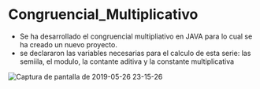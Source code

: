 # Congruencial_Multiplicativo

- Se ha desarrollado el congruencial multipliativo en JAVA para lo cual se ha creado un nuevo proyecto.
- se declararon las variables necesarias para el calculo de esta serie: las semiila, el modulo, la contante aditiva y la constante multiplicativa

![Captura de pantalla de 2019-05-26 23-15-26](https://user-images.githubusercontent.com/33550350/58395173-799ff600-800c-11e9-8f81-c202c4e9ae5b.png)
